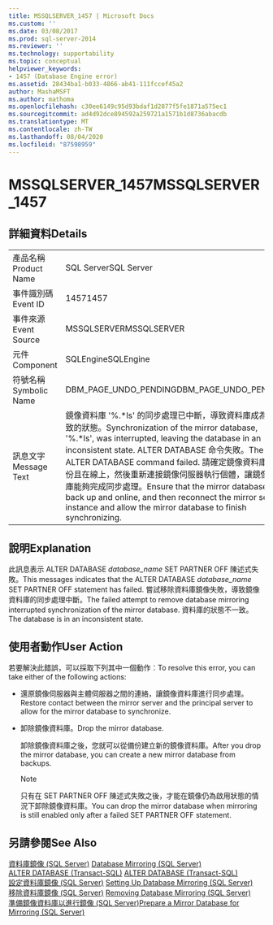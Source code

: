 ```yaml
---
title: MSSQLSERVER_1457 | Microsoft Docs
ms.custom: ''
ms.date: 03/08/2017
ms.prod: sql-server-2014
ms.reviewer: ''
ms.technology: supportability
ms.topic: conceptual
helpviewer_keywords:
- 1457 (Database Engine error)
ms.assetid: 28434ba1-b033-4866-ab41-111fccef45a2
author: MashaMSFT
ms.author: mathoma
ms.openlocfilehash: c30ee6149c95d93bdaf1d2877f5fe1871a575ec1
ms.sourcegitcommit: ad4d92dce894592a259721a1571b1d8736abacdb
ms.translationtype: MT
ms.contentlocale: zh-TW
ms.lasthandoff: 08/04/2020
ms.locfileid: "87598959"
---
```

# <a name="mssqlserver_1457"></a><span data-ttu-id="e3395-102">MSSQLSERVER_1457</span><span class="sxs-lookup"><span data-stu-id="e3395-102">MSSQLSERVER_1457</span></span>
    
## <a name="details"></a><span data-ttu-id="e3395-103">詳細資料</span><span class="sxs-lookup"><span data-stu-id="e3395-103">Details</span></span>  
  
|||  
|-|-|  
|<span data-ttu-id="e3395-104">產品名稱</span><span class="sxs-lookup"><span data-stu-id="e3395-104">Product Name</span></span>|<span data-ttu-id="e3395-105">SQL Server</span><span class="sxs-lookup"><span data-stu-id="e3395-105">SQL Server</span></span>|  
|<span data-ttu-id="e3395-106">事件識別碼</span><span class="sxs-lookup"><span data-stu-id="e3395-106">Event ID</span></span>|<span data-ttu-id="e3395-107">1457</span><span class="sxs-lookup"><span data-stu-id="e3395-107">1457</span></span>|  
|<span data-ttu-id="e3395-108">事件來源</span><span class="sxs-lookup"><span data-stu-id="e3395-108">Event Source</span></span>|<span data-ttu-id="e3395-109">MSSQLSERVER</span><span class="sxs-lookup"><span data-stu-id="e3395-109">MSSQLSERVER</span></span>|  
|<span data-ttu-id="e3395-110">元件</span><span class="sxs-lookup"><span data-stu-id="e3395-110">Component</span></span>|<span data-ttu-id="e3395-111">SQLEngine</span><span class="sxs-lookup"><span data-stu-id="e3395-111">SQLEngine</span></span>|  
|<span data-ttu-id="e3395-112">符號名稱</span><span class="sxs-lookup"><span data-stu-id="e3395-112">Symbolic Name</span></span>|<span data-ttu-id="e3395-113">DBM_PAGE_UNDO_PENDING</span><span class="sxs-lookup"><span data-stu-id="e3395-113">DBM_PAGE_UNDO_PENDING</span></span>|  
|<span data-ttu-id="e3395-114">訊息文字</span><span class="sxs-lookup"><span data-stu-id="e3395-114">Message Text</span></span>|<span data-ttu-id="e3395-115">鏡像資料庫 '%.\*ls' 的同步處理已中斷，導致資料庫成為不一致的狀態。</span><span class="sxs-lookup"><span data-stu-id="e3395-115">Synchronization of the mirror database, '%.\*ls', was interrupted, leaving the database in an inconsistent state.</span></span> <span data-ttu-id="e3395-116">ALTER DATABASE 命令失敗。</span><span class="sxs-lookup"><span data-stu-id="e3395-116">The ALTER DATABASE command failed.</span></span> <span data-ttu-id="e3395-117">請確定鏡像資料庫有備份且在線上，然後重新連接鏡像伺服器執行個體，讓鏡像資料庫能夠完成同步處理。</span><span class="sxs-lookup"><span data-stu-id="e3395-117">Ensure that the mirror database is back up and online, and then reconnect the mirror server instance and allow the mirror database to finish synchronizing.</span></span>|  
  
## <a name="explanation"></a><span data-ttu-id="e3395-118">說明</span><span class="sxs-lookup"><span data-stu-id="e3395-118">Explanation</span></span>  
 <span data-ttu-id="e3395-119">此訊息表示 ALTER DATABASE *database_name* SET PARTNER OFF 陳述式失敗。</span><span class="sxs-lookup"><span data-stu-id="e3395-119">This messages indicates that the ALTER DATABASE *database_name* SET PARTNER OFF statement has failed.</span></span> <span data-ttu-id="e3395-120">嘗試移除資料庫鏡像失敗，導致鏡像資料庫的同步處理中斷。</span><span class="sxs-lookup"><span data-stu-id="e3395-120">The failed attempt to remove database mirroring interrupted synchronization of the mirror database.</span></span> <span data-ttu-id="e3395-121">資料庫的狀態不一致。</span><span class="sxs-lookup"><span data-stu-id="e3395-121">The database is in an inconsistent state.</span></span>  
  
## <a name="user-action"></a><span data-ttu-id="e3395-122">使用者動作</span><span class="sxs-lookup"><span data-stu-id="e3395-122">User Action</span></span>  
 <span data-ttu-id="e3395-123">若要解決此錯誤，可以採取下列其中一個動作︰</span><span class="sxs-lookup"><span data-stu-id="e3395-123">To resolve this error, you can take either of the following actions:</span></span>  
  
-   <span data-ttu-id="e3395-124">還原鏡像伺服器與主體伺服器之間的連絡，讓鏡像資料庫進行同步處理。</span><span class="sxs-lookup"><span data-stu-id="e3395-124">Restore contact between the mirror server and the principal server to allow for the mirror database to synchronize.</span></span>  
  
-   <span data-ttu-id="e3395-125">卸除鏡像資料庫。</span><span class="sxs-lookup"><span data-stu-id="e3395-125">Drop the mirror database.</span></span>  
  
     <span data-ttu-id="e3395-126">卸除鏡像資料庫之後，您就可以從備份建立新的鏡像資料庫。</span><span class="sxs-lookup"><span data-stu-id="e3395-126">After you drop the mirror database, you can create a new mirror database from backups.</span></span>  
  
    > [!NOTE]  
    >  <span data-ttu-id="e3395-127">只有在 SET PARTNER OFF 陳述式失敗之後，才能在鏡像仍為啟用狀態的情況下卸除鏡像資料庫。</span><span class="sxs-lookup"><span data-stu-id="e3395-127">You can drop the mirror database when mirroring is still enabled only after a failed SET PARTNER OFF statement.</span></span>  
  
## <a name="see-also"></a><span data-ttu-id="e3395-128">另請參閱</span><span class="sxs-lookup"><span data-stu-id="e3395-128">See Also</span></span>  
 <span data-ttu-id="e3395-129">[資料庫鏡像 &#40;SQL Server&#41;](../../database-engine/database-mirroring/database-mirroring-sql-server.md) </span><span class="sxs-lookup"><span data-stu-id="e3395-129">[Database Mirroring &#40;SQL Server&#41;](../../database-engine/database-mirroring/database-mirroring-sql-server.md) </span></span>  
 <span data-ttu-id="e3395-130">[ALTER DATABASE &#40;Transact-SQL&#41;](/sql/t-sql/statements/alter-database-transact-sql) </span><span class="sxs-lookup"><span data-stu-id="e3395-130">[ALTER DATABASE &#40;Transact-SQL&#41;](/sql/t-sql/statements/alter-database-transact-sql) </span></span>  
 <span data-ttu-id="e3395-131">[設定資料庫鏡像 &#40;SQL Server&#41;](../../database-engine/database-mirroring/setting-up-database-mirroring-sql-server.md) </span><span class="sxs-lookup"><span data-stu-id="e3395-131">[Setting Up Database Mirroring &#40;SQL Server&#41;](../../database-engine/database-mirroring/setting-up-database-mirroring-sql-server.md) </span></span>  
 <span data-ttu-id="e3395-132">[移除資料庫鏡像 &#40;SQL Server&#41;](../../database-engine/database-mirroring/removing-database-mirroring-sql-server.md) </span><span class="sxs-lookup"><span data-stu-id="e3395-132">[Removing Database Mirroring &#40;SQL Server&#41;](../../database-engine/database-mirroring/removing-database-mirroring-sql-server.md) </span></span>  
 [<span data-ttu-id="e3395-133">準備鏡像資料庫以進行鏡像 &#40;SQL Server&#41;</span><span class="sxs-lookup"><span data-stu-id="e3395-133">Prepare a Mirror Database for Mirroring &#40;SQL Server&#41;</span></span>](../../database-engine/database-mirroring/prepare-a-mirror-database-for-mirroring-sql-server.md)  
  
  
